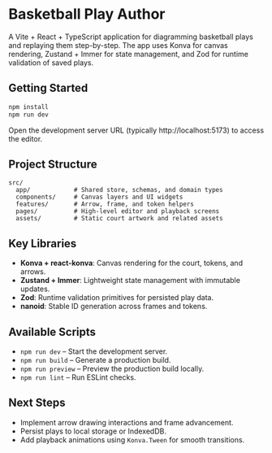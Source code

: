 # Basketball Play Author

A Vite + React + TypeScript application for diagramming basketball plays and replaying them step-by-step. The app uses Konva for canvas rendering, Zustand + Immer for state management, and Zod for runtime validation of saved plays.

## Getting Started

```bash
npm install
npm run dev
```

Open the development server URL (typically http://localhost:5173) to access the editor.

## Project Structure

```
src/
  app/            # Shared store, schemas, and domain types
  components/     # Canvas layers and UI widgets
  features/       # Arrow, frame, and token helpers
  pages/          # High-level editor and playback screens
  assets/         # Static court artwork and related assets
```

## Key Libraries

- **Konva + react-konva**: Canvas rendering for the court, tokens, and arrows.
- **Zustand + Immer**: Lightweight state management with immutable updates.
- **Zod**: Runtime validation primitives for persisted play data.
- **nanoid**: Stable ID generation across frames and tokens.

## Available Scripts

- `npm run dev` – Start the development server.
- `npm run build` – Generate a production build.
- `npm run preview` – Preview the production build locally.
- `npm run lint` – Run ESLint checks.

## Next Steps

- Implement arrow drawing interactions and frame advancement.
- Persist plays to local storage or IndexedDB.
- Add playback animations using `Konva.Tween` for smooth transitions.

